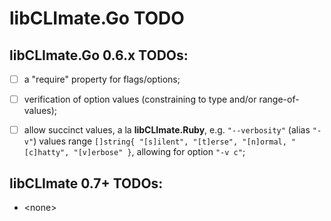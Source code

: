 # **libCLImate.Go** TODO <!-- omit in toc -->


## **libCLImate.Go** 0.6.x TODOs:

* [ ] a "require" property for flags/options;
* [ ] verification of option values (constraining to type and/or range-of-values);
* [ ] allow succinct values, a la **libCLImate.Ruby**, e.g. `"--verbosity"` (alias `"-v"`) values range `[]string{ "[s]ilent", "[t]erse", "[n]ormal, "[c]hatty", "[v]erbose" }`, allowing for option `"-v c"`;


## libCLImate 0.7+ TODOs:

* \<none>


<!-- ########################### end of file ########################### -->


